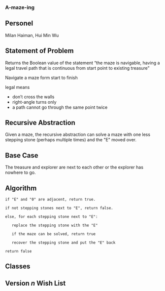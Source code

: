 ### A-maze-ing
## Personel
Milan Haiman, Hui Min Wu
## Statement of Problem
Returns the Boolean value of the statement “the maze is navigable, having a legal travel path that is continuous from start point to existing treasure”

Navigate a maze form start to finish

legal means
- don’t cross the walls
- right-angle turns only
- a path cannot go through the same point twice
## Recursive Abstraction
Given a maze, the recursive abstraction can solve a maze with one less stepping stone (perhaps multiple times) and the "E" moved over.
## Base Case
The treasure and explorer are next to each other or the explorer has nowhere to go.
## Algorithm
```
if "E" and "0" are adjacent, return true.

if not stepping stones next to "E", return false.

else, for each stepping stone next to "E":
  
   replace the stepping stone with the "E"
  
   if the maze can be solved, return true
  
   recover the stepping stone and put the "E" back

return false
```

## Classes
## Version *n* Wish List
